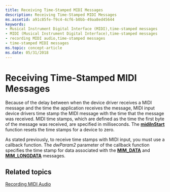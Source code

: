 ```yaml
---
title: Receiving Time-Stamped MIDI Messages
description: Receiving Time-Stamped MIDI Messages
ms.assetid: a91c85fe-f9c4-4cf6-b0bb-49aa8ed45644
keywords:
- Musical Instrument Digital Interface (MIDI),time-stamped messages
- MIDI (Musical Instrument Digital Interface),time-stamped messages
- recording MIDI audio,time-stamped messages
- time-stamped MIDI messages
ms.topic: concept-article
ms.date: 05/31/2018
---
```


# Receiving Time-Stamped MIDI Messages

Because of the delay between when the device driver receives a MIDI message and the time the application receives the message, MIDI input device drivers time stamp the MIDI message with the time that the message was received. MIDI time stamps, which are defined as the time the first byte of the message was received, are specified in milliseconds. The [**midiInStart**](/windows/win32/api/mmeapi/nf-mmeapi-midiinstart) function resets the time stamps for a device to zero.

As stated previously, to receive time stamps with MIDI input, you must use a callback function. The *dwParam2* parameter of the callback function specifies the time stamp for data associated with the [**MIM\_DATA**](mim-data.md) and [**MIM\_LONGDATA**](mim-longdata.md) messages.

## Related topics

<dl> <dt>

[Recording MIDI Audio](recording-midi-audio.md)
</dt> </dl>

 

 
